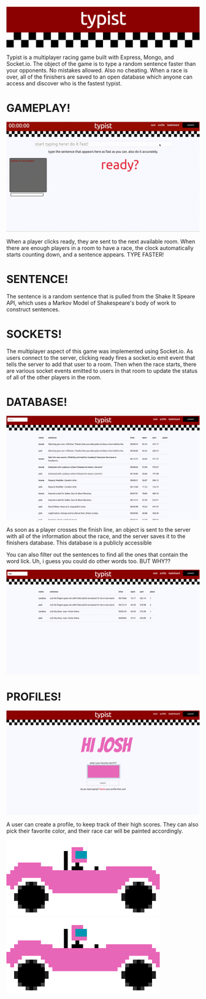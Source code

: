 ![logo](./md_images/logo.png)

Typist is a multiplayer racing game built with Express, Mongo, and Socket.io.  The object of the game is to type a random sentence faster than your opponents.  No mistakes allowed.  Also no cheating.  When a race is over, all of the finishers are saved to an open database which anyone can access and discover who is the fastest typist.

# GAMEPLAY!

![gif](./md_images/gameplay.gif)

When a player clicks ready, they are sent to the next available room.  When there are enough players in a room to have a race, the clock automatically starts counting down, and a sentence appears.  TYPE FASTER!


# SENTENCE!

The sentence is a random sentence that is pulled from the Shake It Speare API, which uses a Markov Model of Shakespeare's body of work to construct sentences.

# SOCKETS!

The multiplayer aspect of this game was implemented using Socket.io.  As users connect to the server, clicking ready fires a socket.io emit event that tells the server to add that user to a room.  Then when the race starts, there are various socket events emitted to users in that room to update the status of all of the other players in the room.

#  DATABASE!

![leaderboard](./md_images/leaderboard.png)

As soon as a player crosses the finish line, an object is sent to the server with all of the information about the race, and the server saves it to the finishers database.  This database is a publicly accessible

You can also filter out the sentences to find all the ones that contain the word lick.  Uh, i guess you could do other words too.  BUT WHY??

![search](./md_images/search.png)

#  PROFILES!

![profile](./md_images/profile.png)


A user can create a profile, to keep track of their high scores.  They can also pick their favorite color, and their race car will be painted accordingly.

![racecar](./md_images/racecar.png)
![racecar](./md_images/racecar.png)
